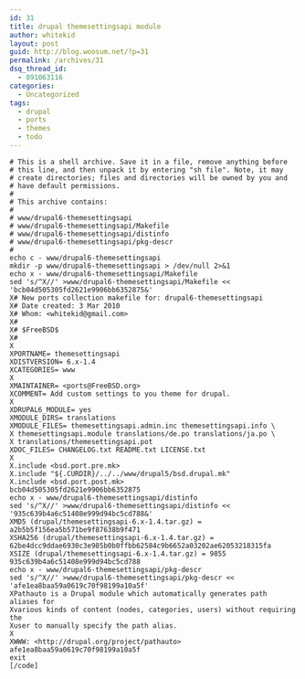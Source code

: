 ```yaml
---
id: 31
title: drupal themesettingsapi module
author: whitekid
layout: post
guid: http://blog.woosum.net/?p=31
permalink: /archives/31
dsq_thread_id:
  - 891063116
categories:
  - Uncategorized
tags:
  - drupal
  - ports
  - themes
  - todo
---
```


    # This is a shell archive. Save it in a file, remove anything before  
    # this line, and then unpack it by entering "sh file". Note, it may  
    # create directories; files and directories will be owned by you and  
    # have default permissions.  
    #  
    # This archive contains:  
    #  
    # www/drupal6-themesettingsapi  
    # www/drupal6-themesettingsapi/Makefile  
    # www/drupal6-themesettingsapi/distinfo  
    # www/drupal6-themesettingsapi/pkg-descr  
    #  
    echo c - www/drupal6-themesettingsapi  
    mkdir -p www/drupal6-themesettingsapi > /dev/null 2>&1  
    echo x - www/drupal6-themesettingsapi/Makefile  
    sed 's/^X//' >www/drupal6-themesettingsapi/Makefile << 'bcb04d505305fd2621e9906bb6352875&'  
    X# New ports collection makefile for: drupal6-themesettingsapi  
    X# Date created: 3 Mar 2010  
    X# Whom: <whitekid@gmail.com>  
    X#  
    X# $FreeBSD$  
    X#  
    X  
    XPORTNAME= themesettingsapi  
    XDISTVERSION= 6.x-1.4  
    XCATEGORIES= www  
    X  
    XMAINTAINER= <ports@FreeBSD.org>  
    XCOMMENT= Add custom settings to you theme for drupal.  
    X  
    XDRUPAL6_MODULE= yes  
    XMODULE_DIRS= translations  
    XMODULE_FILES= themesettingsapi.admin.inc themesettingsapi.info \  
    X themesettingsapi.module translations/de.po translations/ja.po \  
    X translations/themesettingsapi.pot  
    XDOC_FILES= CHANGELOG.txt README.txt LICENSE.txt  
    X  
    X.include <bsd.port.pre.mk>  
    X.include "${.CURDIR}/../../www/drupal5/bsd.drupal.mk"  
    X.include <bsd.port.post.mk>  
    bcb04d505305fd2621e9906bb6352875  
    echo x - www/drupal6-themesettingsapi/distinfo  
    sed 's/^X//' >www/drupal6-themesettingsapi/distinfo << '935c639b4a6c51408e999d94bc5cd788&'  
    XMD5 (drupal/themesettingsapi-6.x-1.4.tar.gz) = a2b5b5f156ea5b571be9f87638b9f471  
    XSHA256 (drupal/themesettingsapi-6.x-1.4.tar.gz) = 62be4dcc9ddae6930c3e985b0b0ffbb62584c9b6652a03202ae62053218315fa  
    XSIZE (drupal/themesettingsapi-6.x-1.4.tar.gz) = 9855  
    935c639b4a6c51408e999d94bc5cd788  
    echo x - www/drupal6-themesettingsapi/pkg-descr  
    sed 's/^X//' >www/drupal6-themesettingsapi/pkg-descr << 'afe1ea8baa59a0619c70f98199a10a5f'  
    XPathauto is a Drupal module which automatically generates path aliases for  
    Xvarious kinds of content (nodes, categories, users) without requiring the  
    Xuser to manually specify the path alias.  
    X  
    XWWW: <http://drupal.org/project/pathauto>  
    afe1ea8baa59a0619c70f98199a10a5f  
    exit  
    [/code]    